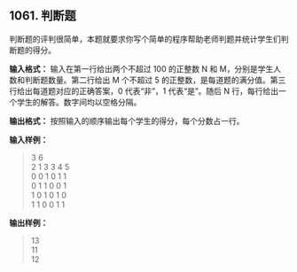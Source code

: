 ﻿## 1061. 判断题
判断题的评判很简单，本题就要求你写个简单的程序帮助老师判题并统计学生们判断题的得分。

**输入格式：**
输入在第一行给出两个不超过 100 的正整数 N 和 M，分别是学生人数和判断题数量。第二行给出 M 个不超过 5 的正整数，是每道题的满分值。第三行给出每道题对应的正确答案，0 代表“非”，1 代表“是”。随后 N 行，每行给出一个学生的解答。数字间均以空格分隔。

**输出格式：**
按照输入的顺序输出每个学生的得分，每个分数占一行。

**输入样例：**
>3 6  
2 1 3 3 4 5  
0 0 1 0 1 1  
0 1 1 0 0 1  
1 0 1 0 1 0  
1 1 0 0 1 1  

**输出样例：**
>13  
11  
12  